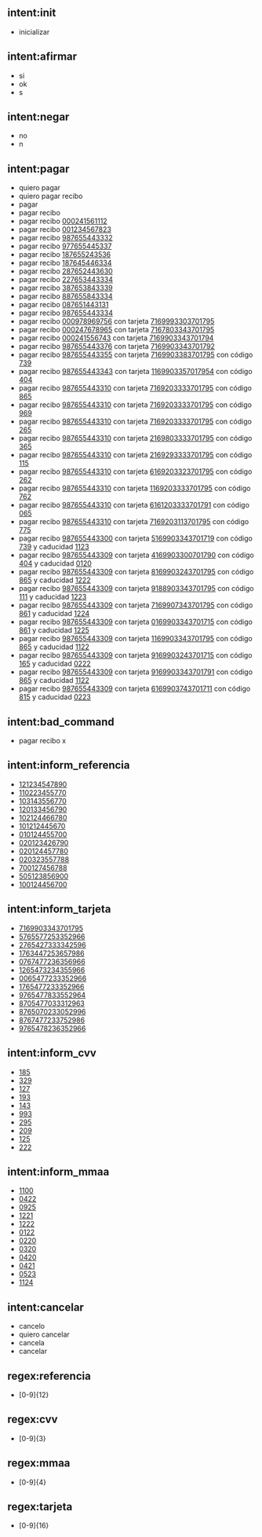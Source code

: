## intent:init
- inicializar

## intent:afirmar
- si
- ok
- s

## intent:negar
- no
- n

## intent:pagar
- quiero pagar 
- quiero pagar recibo
- pagar
- pagar recibo
- pagar recibo [000241561112](referencia)
- pagar recibo [001234567823](referencia)
- pagar recibo [987655443332](referencia)
- pagar recibo [977655445337](referencia)
- pagar recibo [187655243536](referencia)
- pagar recibo [187645446334](referencia)
- pagar recibo [287652443630](referencia)
- pagar recibo [227653443334](referencia)
- pagar recibo [387653843339](referencia)
- pagar recibo [887655843334](referencia)
- pagar recibo [087651443131](referencia)
- pagar recibo [987655443334](referencia)
- pagar recibo [000978969756](referencia) con tarjeta [7169993303701795](tarjeta)
- pagar recibo [000247678965](referencia) con tarjeta [7167803343701795](tarjeta)
- pagar recibo [000241556743](referencia) con tarjeta [7169903343701794](tarjeta)
- pagar recibo [987655443376](referencia) con tarjeta [7169903343701792](tarjeta)
- pagar recibo [987655443355](referencia) con tarjeta [7169903383701795](tarjeta) con código [739](cvv)
- pagar recibo [987655443343](referencia) con tarjeta [1169903357017954](tarjeta) con código [404](cvv)
- pagar recibo [987655443310](referencia) con tarjeta [7169203333701795](tarjeta) con código [865](cvv) 
- pagar recibo [987655443310](referencia) con tarjeta [7169203333701795](tarjeta) con código [969](cvv) 
- pagar recibo [987655443310](referencia) con tarjeta [7169203333701795](tarjeta) con código [265](cvv) 
- pagar recibo [987655443310](referencia) con tarjeta [2169803333701795](tarjeta) con código [365](cvv) 
- pagar recibo [987655443310](referencia) con tarjeta [2169293333701795](tarjeta) con código [115](cvv) 
- pagar recibo [987655443310](referencia) con tarjeta [6169203323701795](tarjeta) con código [262](cvv) 
- pagar recibo [987655443310](referencia) con tarjeta [1169203333701795](tarjeta) con código [762](cvv) 
- pagar recibo [987655443310](referencia) con tarjeta [6161203333701791](tarjeta) con código [065](cvv) 
- pagar recibo [987655443310](referencia) con tarjeta [7169203113701795](tarjeta) con código [775](cvv) 
- pagar recibo [987655443300](referencia) con tarjeta [5169903343701719](tarjeta) con código [739](cvv) y caducidad [1123](mmaa)
- pagar recibo [987655443309](referencia) con tarjeta [4169903300701790](tarjeta) con código [404](cvv) y caducidad [0120](mmaa)
- pagar recibo [987655443309](referencia) con tarjeta [8169903243701795](tarjeta) con código [865](cvv) y caducidad [1222](mmaa)
- pagar recibo [987655443309](referencia) con tarjeta [9188903343701795](tarjeta) con código [111](cvv) y caducidad [1223](mmaa)
- pagar recibo [987655443309](referencia) con tarjeta [7169907343701795](tarjeta) con código [861](cvv) y caducidad [1224](mmaa)
- pagar recibo [987655443309](referencia) con tarjeta [0169903343701715](tarjeta) con código [861](cvv) y caducidad [1225](mmaa)
- pagar recibo [987655443309](referencia) con tarjeta [1169903343701795](tarjeta) con código [865](cvv) y caducidad [1122](mmaa)
- pagar recibo [987655443309](referencia) con tarjeta [9169903243701715](tarjeta) con código [165](cvv) y caducidad [0222](mmaa)
- pagar recibo [987655443309](referencia) con tarjeta [9169903343701791](tarjeta) con código [865](cvv) y caducidad [1122](mmaa)
- pagar recibo [987655443309](referencia) con tarjeta [6169903743701711](tarjeta) con código [815](cvv) y caducidad [0223](mmaa)

## intent:bad_command

- pagar recibo x

## intent:inform_referencia
- [121234547890](referencia)
- [110223455770](referencia)
- [103143556770](referencia)
- [120133456790](referencia)
- [102124466780](referencia)
- [101212445670](referencia)
- [010124455700](referencia)
- [020123426790](referencia)
- [020124457780](referencia)
- [020323557788](referencia)
- [700127456788](referencia)
- [505123856900](referencia)
- [100124456700](referencia)

## intent:inform_tarjeta
- [7169903343701795](tarjeta)
- [5765577253352966](tarjeta)
- [2765427333342596](tarjeta)
- [1763447253657986](tarjeta)
- [0767477236356966](tarjeta)
- [1265473234355966](tarjeta)
- [0065477233352966](tarjeta)
- [1765477233352966](tarjeta)
- [9765477833552964](tarjeta)
- [8705477033312963](tarjeta)
- [8765070233052996](tarjeta)
- [8767477233752986](tarjeta)
- [9765478236352966](tarjeta)

## intent:inform_cvv
- [185](cvv)
- [329](cvv)
- [127](cvv)
- [193](cvv)
- [143](cvv)
- [993](cvv)
- [295](cvv)
- [209](cvv)
- [125](cvv)
- [222](cvv)

## intent:inform_mmaa
- [1100](mmaa)
- [0422](mmaa)
- [0925](mmaa)
- [1221](mmaa)
- [1222](mmaa)
- [0122](mmaa)
- [0220](mmaa)
- [0320](mmaa)
- [0420](mmaa)
- [0421](mmaa)
- [0523](mmaa)
- [1124](mmaa)


## intent:cancelar
- cancelo
- quiero cancelar
- cancela
- cancelar

## regex:referencia
- [0-9]{12}

## regex:cvv
- [0-9]{3}

## regex:mmaa
- [0-9]{4}

## regex:tarjeta
- [0-9]{16}
